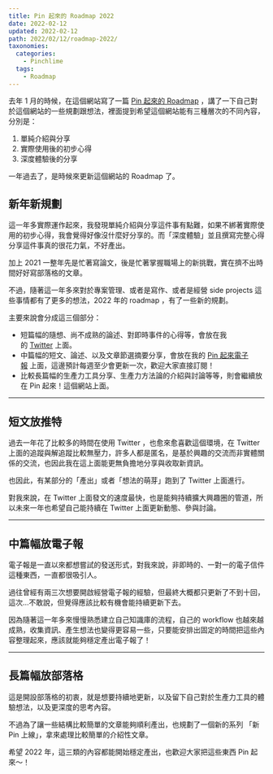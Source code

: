 ```yaml
---
title: Pin 起來的 Roadmap 2022
date: 2022-02-12
updated: 2022-02-12
path: 2022/02/12/roadmap-2022/
taxonomies:
  categories: 
    - Pinchlime
  tags:
    - Roadmap
---
```


去年 1 月的時候，在這個網站寫了一篇 [Pin 起來的 Roadmap](/2021/01/18/roadmap-2021/) ，講了一下自己對於這個網站的一些規劃跟想法，裡面提到希望這個網站能有三種層次的不同內容，分別是：

1. 單純介紹與分享
2. 實際使用後的初步心得
3. 深度體驗後的分享

一年過去了，是時候來更新這個網站的 Roadmap 了。

<!-- more -->

## 新年新規劃

這一年多實際運作起來，我發現單純介紹與分享這件事有點難，如果不綁著實際使用的初步心得，我會覺得好像沒什麼好分享的。而「深度體驗」並且撰寫完整心得分享這件事真的很花力氣，不好產出。

加上 2021 一整年先是忙著寫論文，後是忙著掌握職場上的新挑戰，實在擠不出時間好好寫部落格的文章。

不過，隨著這一年多來對於專案管理、或者是寫作、或者是經營 side projects 這些事情都有了更多的想法，2022 年的 roadmap ，有了一些新的規劃。

主要來說會分成這三個部分：

- 短篇幅的隨想、尚不成熟的論述、對即時事件的心得等，會放在我的 [Twitter](https://twitter.com/WuPingJu) 上面。
- 中篇幅的短文、論述、以及文章節選摘要分享，會放在我的 [Pin 起來電子報](https://pinchlime.substack.com/) 上面，這邊預計每週至少會更新一次，歡迎大家直接訂閱！
- 比較長篇幅的生產力工具分享、生產力方法論的介紹與討論等等，則會繼續放在 Pin 起來！這個網站上面。

---

## 短文放推特

過去一年花了比較多的時間在使用 Twitter ，也愈來愈喜歡這個環境，在 Twitter 上面的追蹤與解追蹤比較無壓力，許多人都是匿名，是基於興趣的交流而非實體關係的交流，也因此我在這上面能更無負擔地分享與收取新資訊。

也因此，有某部分的「產出」或者「想法的萌芽」跑到了 Twitter 上面進行。

對我來說，在 Twitter 上面發文的速度最快，也是能夠持續擴大興趣圈的管道，所以未來一年也希望自己能持續在 Twitter 上面更新動態、參與討論。

---

## 中篇幅放電子報

電子報是一直以來都想嘗試的發送形式，對我來說，非即時的、一對一的電子信件這種東西，一直都很吸引人。

過往曾經有兩三次想要開啟經營電子報的經驗，但最終大概都只更新了不到十回，這次…不敢說，但覺得應該比較有機會能持續更新下去。

因為隨著這一年多來慢慢熟悉建立自己知識庫的流程，自己的 workflow 也越來越成熟，收集資訊、產生想法也變得更容易一些，只要能安排出固定的時間把這些內容整理起來，應該就能夠穩定產出電子報了！

---

## 長篇幅放部落格

這是開設部落格的初衷，就是想要持續地更新，以及留下自己對於生產力工具的體驗想法，以及更深度的思考內容。

不過為了讓一些結構比較簡單的文章能夠順利產出，也規劃了一個新的系列 「新 Pin 上線」，拿來處理比較簡單的介紹性文章。

希望 2022 年，這三類的內容都能開始穩定產出，也歡迎大家把這些東西 Pin 起來～！
